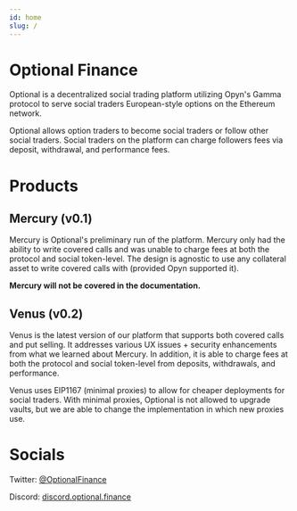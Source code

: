 ```yaml
---
id: home
slug: /
---
```

# Optional Finance

Optional is a decentralized social trading platform utilizing Opyn's Gamma protocol to serve social traders European-style options on the Ethereum network.

Optional allows option traders to become social traders or follow other social traders. Social traders on the platform can charge followers fees via deposit, withdrawal, and performance fees.

# Products

## Mercury (v0.1)

Mercury is Optional's preliminary run of the platform. Mercury only had the ability to write covered calls and was unable to charge fees at both the protocol and social token-level. The design is agnostic to use any collateral asset to write covered calls with (provided Opyn supported it).

**Mercury will not be covered in the documentation.**

## Venus (v0.2)

Venus is the latest version of our platform that supports both covered calls and put selling. It addresses various UX issues + security enhancements from what we learned about Mercury. In addition, it is able to charge fees at both the protocol and social token-level from deposits, withdrawals, and performance.

Venus uses EIP1167 (minimal proxies) to allow for cheaper deployments for social traders. With minimal proxies, Optional is not allowed to upgrade vaults, but we are able to change the implementation in which new proxies use.

# Socials

Twitter: [@OptionalFinance](twitter.com/OptionalFinance)

Discord: [discord.optional.finance](https://discord.optional.finance)